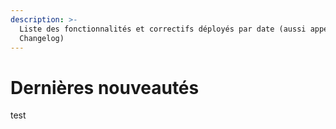 ```yaml
---
description: >-
  Liste des fonctionnalités et correctifs déployés par date (aussi appelé
  Changelog)
---
```


# Dernières nouveautés

test

